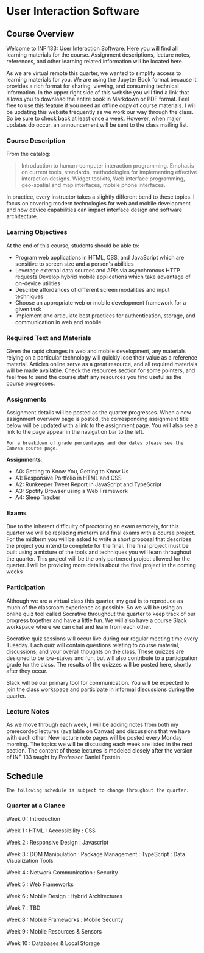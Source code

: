 User Interaction Software
============================

## Course Overview

Welcome to INF 133: User Interaction Software. Here you will find all learning materials for the course. Assignment descriptions, lecture notes, references, and other learning related information will be located here.

As we are virtual remote this quarter, we wanted to simplify access to learning materials for you. We are using the Jupyter Book format because it provides a rich format for sharing, viewing, and consuming technical information. In the upper right side of this website you will find a link that allows you to download the entire book in Markdown or PDF format. Feel free to use this feature if you need an offline copy of course materials. I will be updating this website frequently as we work our way through the class. So be sure to check back at least once a week. However, when major updates do occur, an announcement will be sent to the class mailing list.

### Course Description

From the catalog:

> Introduction to human-computer interaction programming. Emphasis on current tools, standards, methodologies for implementing effective interaction designs. Widget toolkits, Web interface programming, geo-spatial and map interfaces, mobile phone interfaces.
		
In practice, every instructor takes a slightly different bend to these topics. I focus on covering modern technologies for web and mobile development and how device capabilities can impact interface design and software architecture.
		
### Learning Objectives
		
At the end of this course, students should be able to:
		
* Program web applications in HTML, CSS, and JavaScript which are sensitive to screen size and a person's abilities
* Leverage external data sources and APIs via asynchronous HTTP requests
Develop hybrid mobile applications which take advantage of on-device utilities
* Describe affordances of different screen modalities and input techniques
* Choose an appropriate web or mobile development framework for a given task
* Implement and articulate best practices for authentication, storage, and communication in web and mobile
														
### Required Text and Materials
														
Given the rapid changes in web and mobile development, any materials relying on a particular technology will quickly lose their value as a reference material. Articles online serve as a great resource, and all required materials will be made available. Check the resources section for some pointers, and feel free to send the course staff any resources you find useful as the course progresses.

### Assignments

Assignment details will be posted as the quarter progresses. When a new assignment overview page is posted, the corresponding assignment title below will be updated with a link to the assignment page. You will also see a link to the page appear in the navigation bar to the left.

```{note}
For a breakdown of grade percentages and due dates please see the Canvas course page.
```
**Assignments**:
* A0: Getting to Know You, Getting to Know Us 
* A1: Responsive Portfolio in HTML and CSS 
* A2: Runkeeper Tweet Report in JavaScript and TypeScript
* A3: Spotify Browser using a Web Framework 
* A4: Sleep Tracker 

### Exams

Due to the inherent difficulty of proctoring an exam remotely, for this quarter we will be replacing midterm and final exams with a course project. For the midterm you will be asked to write a short proposal that describes the project you intend to complete for the final. The final project must be built using a mixture of the tools and techniques you will learn throughout the quarter. This project will be the only partnered project allowed for the quarter. I will be providing more details about the final project in the coming weeks

### Participation

Although we are a virtual class this quarter, my goal is to reproduce as much of the classroom experience as possible. So we will be using an online quiz tool called Socrative throughout the quarter to keep track of our progress together and have a little fun. We will also have a course Slack workspace where we can chat and learn from each other.

Socrative quiz sessions will occur live during our regular meeting time every Tuesday. Each quiz will contain questions relating to course material, discussions, and your overall thoughts on the class. These quizzes are designed to be low-stakes and fun, but will also contribute to a participation grade for the class. The results of the quizzes will be posted here, shortly after they occur.

Slack will be our primary tool for communication. You will be expected to join the class workspace and participate in informal discussions during the quarter.

### Lecture Notes

As we move through each week, I will be adding notes from both my prerecorded lectures (available on Canvas) and discussions that we have with each other. New lecture note pages will be posted every Monday morning. The topics we will be discussing each week are listed in the next section. The content of these lectures is modeled closely after the version of INF 133 taught by Professor Daniel Epstein. 

## Schedule

```{note}
The following schedule is subject to change throughout the quarter.
```
### Quarter at a Glance

Week 0
: Introduction

Week 1
: HTML
: Accessibility
: CSS

Week 2
: Responsive Design
: Javascript

Week 3
: DOM Manipulation
: Package Management
: TypeScript
: Data Visualization Tools

Week 4
: Network Communication
: Security

Week 5
: Web Frameworks

Week 6
: Mobile Design
: Hybrid Architectures

Week 7
: TBD

Week 8
: Mobile Frameworks
: Mobile Security

Week 9
: Mobile Resources & Sensors

Week 10
: Databases & Local Storage
